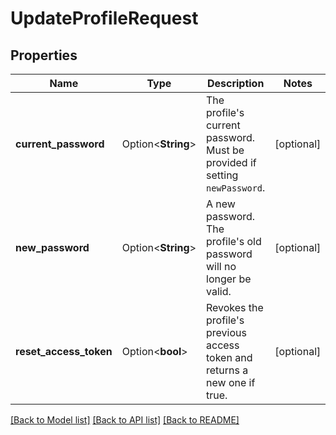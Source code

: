 # UpdateProfileRequest

## Properties

Name | Type | Description | Notes
------------ | ------------- | ------------- | -------------
**current_password** | Option<**String**> | The profile's current password. Must be provided if setting `newPassword`. | [optional]
**new_password** | Option<**String**> | A new password. The profile's old password will no longer be valid. | [optional]
**reset_access_token** | Option<**bool**> | Revokes the profile's previous access token and returns a new one if true. | [optional]

[[Back to Model list]](../README.md#documentation-for-models) [[Back to API list]](../README.md#documentation-for-api-endpoints) [[Back to README]](../README.md)


